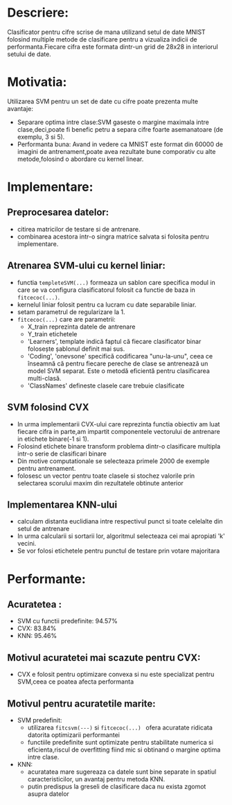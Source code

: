 # Descriere:
  Clasificator pentru cifre scrise de mana utilizand setul de date MNIST folosind multiple metode de clasificare pentru a vizualiza indicii de performanta.Fiecare cifra este formata dintr-un grid de 28x28 in interiorul setului de date.

# Motivatia:
  Utilizarea SVM pentru un set de date cu cifre poate prezenta multe avantaje:
  - Separare optima intre clase:SVM gaseste o margine maximala intre clase,deci,poate fi benefic petru a separa cifre foarte asemanatoare (de exemplu, 3 si 5).
  - Performanta buna: Avand in vedere ca MNIST este format din 60000 de imagini de antrenament,poate avea rezultate bune comporativ cu alte metode,folosind o abordare cu kernel linear.
# Implementare:
  ## Preprocesarea datelor:
  - citirea matricilor de testare si de antrenare.
  - combinarea acestora intr-o singra matrice salvata si folosita pentru implementare.
  ## Atrenarea SVM-ului cu kernel liniar:
  - functia `templeteSVM(...)` formeaza un sablon care specifica modul in care se va configura clasificatorul folosit ca functie de baza in `fitcecoc(...)`.
  - kernelul liniar folosit pentru ca lucram cu date separabile liniar.
  - setam parametrul de regularizare la 1.
  - `fitcecoc(...)` care are parametrii:
    - X_train reprezinta datele de antrenare  
    - Y_train etichetele
    - 'Learners', template indică faptul că fiecare clasificator binar folosește șablonul definit mai sus.
    - 'Coding', 'onevsone' specifică codificarea "unu-la-unu", ceea ce înseamnă că pentru fiecare pereche de clase se antrenează un model SVM separat. Este o metodă eficientă pentru clasificarea multi-clasă.
    - 'ClassNames' defineste clasele care trebuie clasificate
  ## SVM folosind CVX
  - In urma implementarii CVX-ului care reprezinta functia obiectiv am luat fiecare cifra in parte,am impartit componentele vectorului de antrenare in etichete binare(-1 si 1).
  - Folosind etichete binare transform problema dintr-o clasificare multipla intr-o serie de clasificari binare
  - Din motive computationale se selecteaza primele 2000 de exemple pentru antrenament.
  - folosesc un vector pentru toate clasele si stochez valorile prin selectarea scorului maxim din rezultatele obtinute anterior
  ## Implementarea KNN-ului
  - calculam distanta euclidiana intre respectivul punct si toate celelalte din setul de antrenare
  - In urma calcularii si sortarii lor, algoritmul selecteaza cei mai apropiati 'k' vecini.
  - Se vor folosi etichetele pentru punctul de testare prin votare majoritara
# Performante:
  ## Acuratetea :
  - SVM cu functii predefinite: 94.57%
  - CVX: 83.84%
  - KNN: 95.46%
    
  ## Motivul acuratetei mai scazute pentru CVX: 
  - CVX e folosit pentru optimizare convexa si nu este specializat pentru SVM,ceea ce poatea afecta performanta

  ## Motivul pentru acuratetile marite:
  - SVM predefinit:
      - utilizarea `fitcsvm(---)` si `fitcecoc(...) ` ofera acuratate ridicata datorita optimizarii performantei
      - functiile predefinite sunt optimizate pentru stabilitate numerica si eficienta,riscul de overfitting fiind mic si obtinand o margine optima intre clase.
  - KNN:
      - acuratatea mare sugereaza ca datele sunt bine separate in spatiul caracteristicilor, un avantaj pentru metoda KNN.
      - putin predispus la greseli de clasificare daca nu exista zgomot asupra datelor
